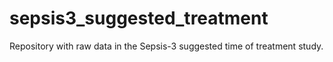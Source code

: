 # sepsis3_suggested_treatment
Repository with raw data in the Sepsis-3 suggested time of treatment study.
